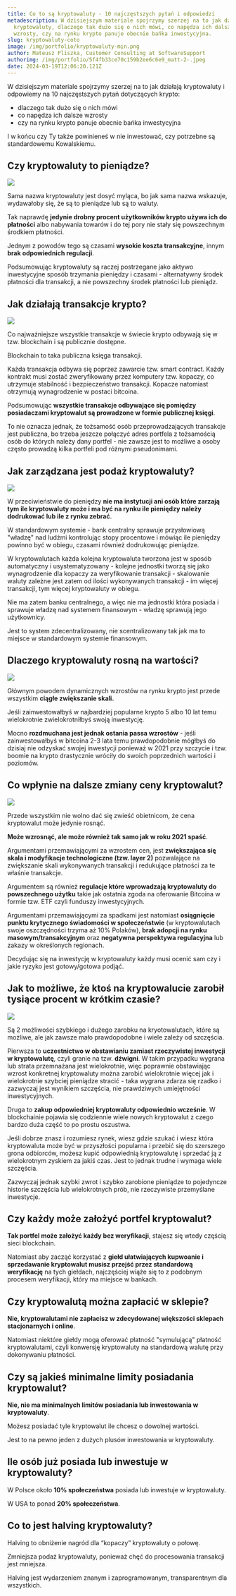 ```yaml
---
title: Co to są kryptowaluty - 10 najczęstszych pytań i odpowiedzi
metadescription: W dzisiejszym materiale spojrzymy szerzej na to jak działają
  kryptowaluty, dlaczego tak dużo się o nich mówi, co napędza ich dalsze
  wzrosty, czy na rynku krypto panuje obecnie bańka inwestycyjna.
slug: kryptowaluty-coto
image: /img/portfolio/kryptowaluty-min.png
author: Mateusz Pliszka, Customer Consulting at SoftwareSupport
authorimg: /img/portfolio/5f4fb33ce70c159b2ee6c6e9_matt-2-.jpeg
date: 2024-03-19T12:06:20.121Z
---
```

W dzisiejszym materiale spojrzymy szerzej na to jak działają kryptowaluty i odpowiemy na 10 najczęstszych pytań dotyczących krypto:

* dlaczego tak dużo się o nich mówi
* co napędza ich dalsze wzrosty 
* czy na rynku krypto panuje obecnie bańka inwestycyjna

I w końcu czy Ty także powinieneś w nie inwestować, czy potrzebne są standardowemu Kowalskiemu.

## **Czy kryptowaluty to pieniądze?**

![](https://news.softwaresupp.com/img/portfolio/pieniadz-min.png)

Sama nazwa kryptowaluty jest dosyć myląca, bo jak sama nazwa wskazuje, wydawałoby się, że są to pieniądze lub są to waluty.

Tak naprawdę **jedynie drobny procent użytkowników krypto używa ich do płatności** albo nabywania towarów i do tej pory nie stały się powszechnym środkiem płatności. 

Jednym z powodów tego są czasami **wysokie koszta transakcyjne**, innym **brak odpowiednich regulacji**.

Podsumowując kryptowaluty są raczej postrzegane jako aktywo inwestycyjne sposób trzymania pieniędzy i czasami - alternatywny środek płatności dla transakcji, a nie powszechny środek płatności lub pieniądz.

## **Jak działają transakcje krypto?**

![](https://news.softwaresupp.com/img/portfolio/transakcje-min.png)

Co najważniejsze wszystkie transakcje w świecie krypto odbywają się w tzw. blockchain i są publicznie dostępne.

Blockchain to taka publiczna księga transakcji.

Każda transakcja odbywa się poprzez zawarcie tzw. smart contract. Każdy kontrakt musi zostać zweryfikowany przez komputery tzw. kopaczy, co utrzymuje stabilność i bezpieczeństwo transakcji. Kopacze natomiast otrzymują wynagrodzenie w postaci bitcoina.

Podsumowując **wszystkie transakcje odbywające się pomiędzy posiadaczami kryptowalut są prowadzone w formie publicznej księgi**. 

To nie oznacza jednak, że tożsamość osób przeprowadzających transakcje jest publiczna, bo trzeba jeszcze połączyć adres portfela z tożsamością osób do których należy dany portfel - nie zawsze jest to możliwe a osoby często prowadzą kilka portfeli pod różnymi pseudonimami.

## **Jak zarządzana jest podaż kryptowaluty?**

![](https://news.softwaresupp.com/img/portfolio/supply-min.png)

W przeciwieństwie do pieniędzy **nie ma instytucji ani osób które zarzają tym ile kryptowaluty może i ma być na rynku ile pieniędzy należy dodrukować lub ile z rynku zebrać**.

W standardowym systemie - bank centralny sprawuje przysłowiową "władzę" nad ludźmi kontrolując stopy procentowe i mówiąc ile pieniędzy powinno być w obiegu, czasami również dodrukowując pieniądze.

W kryptowalutach każda kolejna kryptowaluta tworzona jest w sposób automatyczny i usystematyzowany - kolejne jednostki tworzą się jako wynagrodzenie dla kopaczy za weryfikowanie transakcji - skalowanie waluty zależne jest zatem od ilości wykonywanych transakcji - im więcej transakcji, tym więcej kryptowaluty w obiegu.

Nie ma zatem banku centralnego, a więc nie ma jednostki która posiada i sprawuje władzę nad systemem finansowym - władzę sprawują jego użytkownicy.

Jest to system zdecentralizowany, nie scentralizowany tak jak ma to miejsce w standardowym systemie finansowym.

## **Dlaczego kryptowaluty rosną na wartości?**

![](https://news.softwaresupp.com/img/portfolio/wzrost-min.png)

Głównym powodem dynamicznych wzrostów na rynku krypto jest przede wszystkim **ciągłe zwiększanie skali.** 

Jeśli zainwestowałbyś w najbardziej popularne krypto 5 albo 10 lat temu wielokrotnie zwielokrotniłbyś swoją inwestycję.

Mocno **rozdmuchana jest jednak ostania passa wzrostów** - jeśli zainwestowałbyś w bitcoina 2-3 lata temu prawdopodobnie mógłbyś do dzisiaj nie odzyskać swojej inwestycji ponieważ w 2021 przy szczycie i tzw. boomie na krypto drastycznie wróciły do swoich poprzednich wartości i poziomów.

## **Co wpłynie na dalsze zmiany ceny kryptowalut?**

![](https://news.softwaresupp.com/img/portfolio/cena-min.png)

Przede wszystkim nie wolno dać się zwieść obietnicom, że cena kryptowalut może jedynie rosnąć.

**Może wzrosnąć, ale może również tak samo jak w roku 2021 spaść**.

Argumentami przemawiającymi za wzrostem cen, jest **zwiększająca się skala i modyfikacje technologiczne (tzw. layer 2)** pozwalające na zwiększanie skali wykonywanych transakcji i redukujące płatności za te właśnie transakcje. 

Argumentem są również **regulacje które wprowadzają kryptowaluty do powszechnego użytku** takie jak ostatnia zgoda na oferowanie Bitcoina w formie tzw. ETF czyli funduszy inwestycyjnych.

Argumentami przemawiającymi za spadkami jest natomiast **osiągnięcie punktu krytycznego świadomości w społeczeństwie** (w kryptowalutach swoje oszczędności trzyma aż 10% Polaków), **brak adopcji na rynku masowym/transakcyjnym** oraz **negatywna perspektywa regulacyjna** lub zakazy w określonych regionach.

Decydując się na inwestycję w kryptowaluty każdy musi ocenić sam czy i jakie ryzyko jest gotowy/gotowa podjąć.

## **Jak to możliwe, że ktoś na kryptowalucie zarobił tysiące procent w krótkim czasie?**

![](https://news.softwaresupp.com/img/portfolio/dzwignia-min.png)

Są 2 możliwości szybkiego i dużego zarobku na kryotowalutach, które są możliwe, ale jak zawsze mało prawdopodobne i wiele zależy od szczęścia.

Pierwsza to **uczestnictwo w obstawianiu zamiast rzeczywistej inwestycji w kryptowalutę**, czyli granie na tzw. **dźwigni**. W takim przypadku wygrana lub strata przemnażana jest wielokrotnie, więc poprawnie obstawiając wzrost konkretnej kryptowaluty można zarobić wielokrotnie więcej jak i wielokrotnie szybciej pieniądze stracić - taka wygrana zdarza się rzadko i zazwyczaj jest wynikiem szczęścia, nie prawdziwych umiejętności inwestycyjnych.

Druga to **zakup odpowiedniej kryptowaluty odpowiednio wcześnie**. W blockchainie pojawia się codziennie wiele nowych kryptowalut z czego bardzo duża część to po prostu oszustwa.

Jeśli dobrze znasz i rozumiesz rynek, wiesz gdzie szukać i wiesz która kryptowaluta może być w przyszłości popularna i przebić się do szerszego grona odbiorców, możesz kupić odpowiednią kryptowalutę i sprzedać ją z wielokrotnym zyskiem za jakiś czas. Jest to jednak trudne i wymaga wiele szczęścia.

Zazwyczaj jednak szybki zwrot i szybko zarobione pieniądze to pojedyncze historie szczęścia lub wielokrotnych prób, nie rzeczywiste przemyślane inwestycje.

## **Czy każdy może założyć portfel kryptowalut?**

**Tak portfel może założyć każdy bez weryfikacji**, stajesz się wtedy częścią sieci blockchain.

Natomiast aby zacząć korzystać z **giełd ułatwiających kupwoanie i sprzedawanie kryptowalut musisz przejść przez standardową weryfikację** na tych giełdach, najczęściej wiąże się to z podobnym procesem weryfikacji, który ma miejsce w bankach.

## **Czy kryptowalutą można zapłacić w sklepie?**

**Nie, kryptowalutami nie zapłacisz w zdecydowanej większości sklepach stacjonarnych i online**.

Natomiast niektóre giełdy mogą oferować płatność "symulującą" płatność kryptowalutami, czyli konwersję kryptowaluty na standardową walutę przy dokonywaniu płatności.

## **Czy są jakieś minimalne limity posiadania kryptowalut?**

**Nie, nie ma minimalnych limitów posiadania lub inwestowania w kryptowaluty**.

Możesz posiadać tyle kryptowalut ile chcesz o dowolnej wartości.

Jest to na pewno jeden z dużych plusów inwestowania w kryptowaluty.

## **Ile osób już posiada lub inwestuje w kryptowaluty?**

W Polsce około **10% społeczeństwa** posiada lub inwestuje w kryptowaluty.

W USA to ponad **20% społeczeństwa**.

## **Co to jest halving kryptowaluty?**

Halving to obniżenie nagród dla “kopaczy” kryptowaluty o połowę.

Zmniejsza podaż kryptowaluty, ponieważ chęć do procesowania transakcji jest mniejsza.

Halving jest wydarzeniem znanym i zaprogramowanym, transparentnym dla wszystkich.